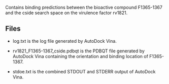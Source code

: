 Contains binding predictions between the bioactive compound F1365-1367 and the cside search space on the virulence factor rv1821.

## Files

- log.txt is the log file generated by AutoDock Vina.

- rv1821_F1365-1367_cside.pdbqt is the PDBQT file generated by AutoDock Vina containing the orientation and binding location of F1365-1367.

- stdoe.txt is the combined STDOUT and STDERR output of AutoDock Vina.

